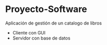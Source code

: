 # Proyecto-Software
Aplicación de gestión de un catalogo de libros
- Cliente con GUI
- Servidor con base de datos
